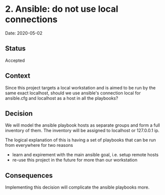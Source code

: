 # 2. Ansible: do not use local connections

Date: 2020-05-02

## Status

Accepted

## Context

Since this project targets a local workstation and is aimed to be run by the same
exact localhost, should we use ansible's connection local for ansible.cfg and localhost
as a host in all the playbooks?

## Decision

We will model the ansible playbook hosts as separate groups and form a full inventory
of them. The inventory will be assigned to localhost or 127.0.0.1 ip.

The logical explanation of this is having a set of playbooks that can be run from everywhere
for two reasons
* learn and expirement with the main ansible goal, i.e. setup remote hosts
* re-use this project in the future for more than our workstation

## Consequences

Implementing this decision will complicate the ansible playbooks more.
